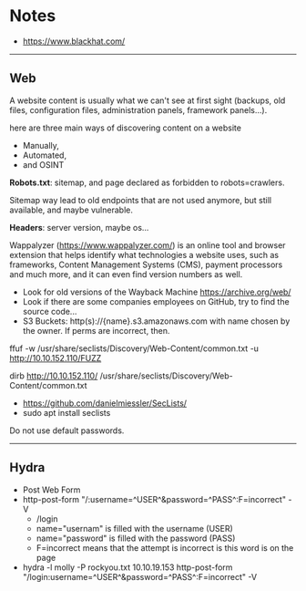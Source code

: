 # Notes

* https://www.blackhat.com/

<hr class="sep-both">

## Web

A website content is usually what we can't see at first sight (backups, old files, configuration files, administration panels, framework panels...).

here are three main ways of discovering content on a website

* Manually, 
* Automated,
* and OSINT

**Robots.txt**: sitemap, and page declared as forbidden to robots=crawlers.

Sitemap way lead to old endpoints that are not used anymore, but still available, and maybe vulnerable.

**Headers**: server version, maybe os...

Wappalyzer (https://www.wappalyzer.com/) is an online tool and browser extension that helps identify what technologies a website uses, such as frameworks, Content Management Systems (CMS), payment processors and much more, and it can even find version numbers as well.

* Look for old versions of the Wayback Machine https://archive.org/web/
* Look if there are some companies employees on GitHub, try to find the source code...
* S3 Buckets: http(s)://{name}.s3.amazonaws.com with name chosen by the owner. If perms are incorrect, then.

ffuf -w /usr/share/seclists/Discovery/Web-Content/common.txt -u http://10.10.152.110/FUZZ

dirb http://10.10.152.110/ /usr/share/seclists/Discovery/Web-Content/common.txt

* https://github.com/danielmiessler/SecLists/
* sudo apt install seclists

Do not use default passwords.

<hr class="sep-both">

## Hydra

* Post Web Form
* http-post-form "/:username=^USER^&password=^PASS^:F=incorrect" -V
  * /login
  * name="usernam" is filled with the username (USER)
  * name="password" is filled with the password (PASS)
  * F=incorrect means that the attempt is incorrect is this word is on the page
* hydra -l molly -P rockyou.txt 10.10.19.153 http-post-form "/login:username=^USER^&password=^PASS^:F=incorrect" -V